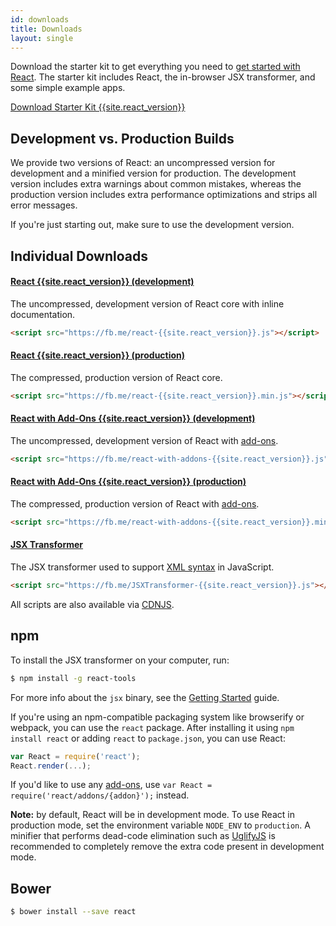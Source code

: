 ```yaml
---
id: downloads
title: Downloads
layout: single
---
```

Download the starter kit to get everything you need to
[get started with React](/react/docs/getting-started.html). The starter kit includes React, the in-browser JSX transformer, and some simple example apps.

<div class="buttons-unit downloads">
  <a href="/react/downloads/react-{{site.react_version}}.zip" class="button">
    Download Starter Kit {{site.react_version}}
  </a>
</div>

## Development vs. Production Builds

We provide two versions of React: an uncompressed version for development and a minified version for production. The development version includes extra warnings about common mistakes, whereas the production version includes extra performance optimizations and strips all error messages.

If you're just starting out, make sure to use the development version.

## Individual Downloads

#### <a href="https://fb.me/react-{{site.react_version}}.js">React {{site.react_version}} (development)</a>
The uncompressed, development version of React core with inline documentation.

```html
<script src="https://fb.me/react-{{site.react_version}}.js"></script>
```

#### <a href="https://fb.me/react-{{site.react_version}}.min.js">React {{site.react_version}} (production)</a>
The compressed, production version of React core.

```html
<script src="https://fb.me/react-{{site.react_version}}.min.js"></script>
```

#### <a href="https://fb.me/react-with-addons-{{site.react_version}}.js">React with Add-Ons {{site.react_version}} (development)</a>
The uncompressed, development version of React with [add-ons](/react/docs/addons.html).

```html
<script src="https://fb.me/react-with-addons-{{site.react_version}}.js"></script>
```

#### <a href="https://fb.me/react-with-addons-{{site.react_version}}.min.js">React with Add-Ons {{site.react_version}} (production)</a>
The compressed, production version of React with [add-ons](/react/docs/addons.html).

```html
<script src="https://fb.me/react-with-addons-{{site.react_version}}.min.js"></script>
```

#### <a href="https://fb.me/JSXTransformer-{{site.react_version}}.js">JSX Transformer</a>
The JSX transformer used to support [XML syntax](/react/docs/jsx-in-depth.html) in JavaScript.

```html
<script src="https://fb.me/JSXTransformer-{{site.react_version}}.js"></script>
```

All scripts are also available via [CDNJS](https://cdnjs.com/libraries/react/).

## npm

To install the JSX transformer on your computer, run:

```sh
$ npm install -g react-tools
```

For more info about the `jsx` binary, see the [Getting Started](/react/docs/getting-started.html#offline-transform) guide.

If you're using an npm-compatible packaging system like browserify or webpack, you can use the `react` package. After installing it using `npm install react` or adding `react` to `package.json`, you can use React:

```js
var React = require('react');
React.render(...);
```

If you'd like to use any [add-ons](/react/docs/addons.html), use `var React = require('react/addons/{addon}');` instead.

**Note:** by default, React will be in development mode. To use React in production mode, set the environment variable `NODE_ENV` to `production`. A minifier that performs dead-code elimination such as [UglifyJS](https://github.com/mishoo/UglifyJS2) is recommended to completely remove the extra code present in development mode.

## Bower

```sh
$ bower install --save react
```

